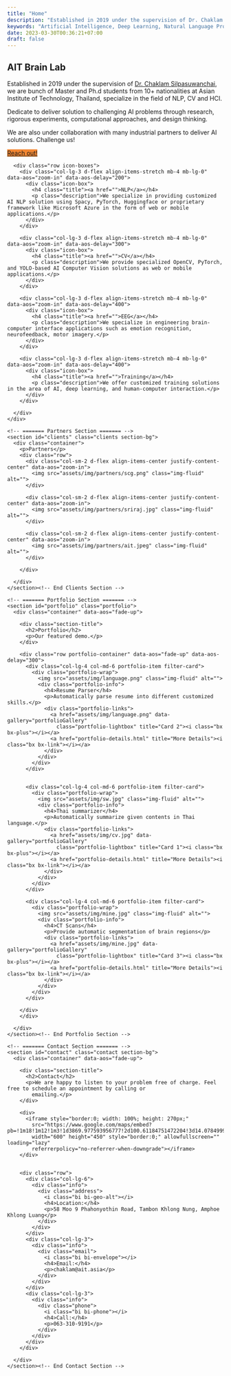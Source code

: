 ```yaml
---
title: "Home"
description: "Established in 2019 under the supervision of Dr. Chaklam Silpasuwanchai, we are bunch of Master and Ph.d students from 10+ nationalities at Asian Institute of Technology, Thailand, specialize in the field of NLP, CV and HCI."
keywords: "Artificial Intelligence, Deep Learning, Natural Language Processing, Computer Vision, Machine Learning, Data Science"
date: 2023-03-30T00:36:21+07:00
draft: false
---
```


<!-- ======= Hero Section ======= -->
  <section id="hero" class="d-flex align-items-center">
    <div class="container position-relative" data-aos="fade-up" data-aos-delay="100">
      <div class="row justify-content-center">
        <div class="col-xl-7 col-lg-9 text-center">
          <h1>AIT Brain Lab</h1>
          <p style="margin-top: 10px;" class="lead text-muted">Established in 2019 under the supervision of <a href="http://chaklam"
              target="_blank">Dr. Chaklam Silpasuwanchai</a>, we are bunch of Master and Ph.d students from 10+ nationalities at Asian Institute of Technology, Thailand, specialize in the field of NLP, CV and HCI. </p>
          <p class="lead text-muted">
            Dedicate to deliver solution to challenging AI problems through research, rigorous experiments, computational approaches, and design thinking. </p>
          <p class="lead text-muted">We are also under collaboration with many industrial partners to deliver AI solutions. Challenge us!</p>
        </div>
      </div>
      <div class="text-center">
        <a style="background-color: #f38733" href="#contact" class="btn-get-started scrollto">Reach out!</a>
      </div>

      <div class="row icon-boxes">
        <div class="col-lg-3 d-flex align-items-stretch mb-4 mb-lg-0" data-aos="zoom-in" data-aos-delay="200">
          <div class="icon-box">
            <h4 class="title"><a href="">NLP</a></h4>
            <p class="description">We specialize in providing customized AI NLP solution using Spacy, PyTorch, Huggingface or proprietary framework like Microsoft Azure in the form of web or mobile applications.</p>
          </div>
        </div>

        <div class="col-lg-3 d-flex align-items-stretch mb-4 mb-lg-0" data-aos="zoom-in" data-aos-delay="300">
          <div class="icon-box">
            <h4 class="title"><a href="">CV</a></h4>
            <p class="description">We provide specialized OpenCV, PyTorch, and YOLO-based AI Computer Vision solutions as web or mobile applications.</p>
          </div>
        </div>

        <div class="col-lg-3 d-flex align-items-stretch mb-4 mb-lg-0" data-aos="zoom-in" data-aos-delay="400">
          <div class="icon-box">
            <h4 class="title"><a href="">EEG</a></h4>
            <p class="description">We specialize in engineering brain-computer interface applications such as emotion recognition, neurofeedback, motor imagery.</p>
          </div>
        </div>

        <div class="col-lg-3 d-flex align-items-stretch mb-4 mb-lg-0" data-aos="zoom-in" data-aos-delay="400">
          <div class="icon-box">
            <h4 class="title"><a href="">Training</a></h4>
            <p class="description">We offer customized training solutions in the area of AI, deep learning, and human-computer interaction.</p>
          </div>
        </div>

      </div>
    </div>
  </section><!-- End Hero -->

  <main id="main">

    <!-- ======= Partners Section ======= -->
    <section id="clients" class="clients section-bg">
      <div class="container">
        <p>Partners</p>
        <div class="row">
          <div class="col-sm-2 d-flex align-items-center justify-content-center" data-aos="zoom-in">
            <img src="assets/img/partners/scg.png" class="img-fluid" alt="">
          </div>

          <div class="col-sm-2 d-flex align-items-center justify-content-center" data-aos="zoom-in">
            <img src="assets/img/partners/sriraj.jpg" class="img-fluid" alt="">
          </div>

          <div class="col-sm-2 d-flex align-items-center justify-content-center" data-aos="zoom-in">
            <img src="assets/img/partners/ait.jpeg" class="img-fluid" alt="">
          </div>

        </div>

      </div>
    </section><!-- End Clients Section -->

    <!-- ======= Portfolio Section ======= -->
    <section id="portfolio" class="portfolio">
      <div class="container" data-aos="fade-up">

        <div class="section-title">
          <h2>Portfolio</h2>
          <p>Our featured demo.</p>
        </div>

        <div class="row portfolio-container" data-aos="fade-up" data-aos-delay="300">
          <div class="col-lg-4 col-md-6 portfolio-item filter-card">
            <div class="portfolio-wrap">
              <img src="assets/img/language.png" class="img-fluid" alt="">
              <div class="portfolio-info">
                <h4>Resume Parser</h4>
                <p>Automatically parse resume into different customized skills.</p>
                <div class="portfolio-links">
                  <a href="assets/img/language.png" data-gallery="portfolioGallery"
                    class="portfolio-lightbox" title="Card 2"><i class="bx bx-plus"></i></a>
                  <a href="portfolio-details.html" title="More Details"><i class="bx bx-link"></i></a>
                </div>
              </div>
            </div>
          </div>


          <div class="col-lg-4 col-md-6 portfolio-item filter-card">
            <div class="portfolio-wrap">
              <img src="assets/img/sw.jpg" class="img-fluid" alt="">
              <div class="portfolio-info">
                <h4>Thai summarizer</h4>
                <p>Automatically summarize given contents in Thai language.</p>
                <div class="portfolio-links">
                  <a href="assets/img/cv.jpg" data-gallery="portfolioGallery"
                    class="portfolio-lightbox" title="Card 1"><i class="bx bx-plus"></i></a>
                  <a href="portfolio-details.html" title="More Details"><i class="bx bx-link"></i></a>
                </div>
              </div>
            </div>
          </div>

          <div class="col-lg-4 col-md-6 portfolio-item filter-card">
            <div class="portfolio-wrap">
              <img src="assets/img/mine.jpg" class="img-fluid" alt="">
              <div class="portfolio-info">
                <h4>CT Scans</h4>
                <p>Provide automatic segmentation of brain regions</p>
                <div class="portfolio-links">
                  <a href="assets/img/mine.jpg" data-gallery="portfolioGallery"
                    class="portfolio-lightbox" title="Card 3"><i class="bx bx-plus"></i></a>
                  <a href="portfolio-details.html" title="More Details"><i class="bx bx-link"></i></a>
                </div>
              </div>
            </div>
          </div>

        </div>
        </div>

      </div>
    </section><!-- End Portfolio Section -->

    <!-- ======= Contact Section ======= -->
    <section id="contact" class="contact section-bg">
      <div class="container" data-aos="fade-up">

        <div class="section-title">
          <h2>Contact</h2>
          <p>We are happy to listen to your problem free of charge. Feel free to schedule an appointment by calling or
            emailing.</p>
        </div>

        <div>
          <iframe style="border:0; width: 100%; height: 270px;"
            src="https://www.google.com/maps/embed?pb=!1m18!1m12!1m3!1d3869.977593956777!2d100.61184751472204!3d14.078499990136669!2m3!1f0!2f0!3f0!3m2!1i1024!2i768!4f13.1!3m3!1m2!1s0x30e27f8de68c7f59%3A0xf01923824353270!2sAsian%20Institute%20of%20Technology%20(AIT)!5e0!3m2!1sen!2sth!4v1679621412838!5m2!1sen!2sth"
            width="600" height="450" style="border:0;" allowfullscreen="" loading="lazy"
            referrerpolicy="no-referrer-when-downgrade"></iframe>
        </div>


        <div class="row">
          <div class="col-lg-6">
            <div class="info">
              <div class="address">
                <i class="bi bi-geo-alt"></i>
                <h4>Location:</h4>
                <p>58 Moo 9 Phahonyothin Road, Tambon Khlong Nung, Amphoe Khlong Luang</p>
              </div>
            </div>
          </div>
          <div class="col-lg-3">
            <div class="info">
              <div class="email">
                <i class="bi bi-envelope"></i>
                <h4>Email:</h4>
                <p>chaklam@ait.asia</p>
              </div>
            </div>
          </div>
          <div class="col-lg-3">
            <div class="info">
              <div class="phone">
                <i class="bi bi-phone"></i>
                <h4>Call:</h4>
                <p>063-310-9191</p>
              </div>
            </div>
          </div>
        </div>

      </div>
    </section><!-- End Contact Section -->

  </main><!-- End #main -->
